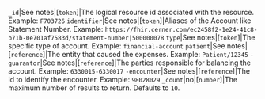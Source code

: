  `_id`|See notes|[`token`]|The logical resource id associated with the resource. Example: `F703726`
 `identifier`|See notes|[`token`]|Aliases of the Account like Statement Number. Example: `https://fhir.cerner.com/ec2458f2-1e24-41c8-b71b-0e701af7583d/statement-number|500000078`
 `type`|See notes|[`token`]|The specific type of account. Example: `financial-account`
 `patient`|See notes|[`reference`]|The entity that caused the expenses. Example: `Patient/12345`
 `-guarantor`|See notes|[`reference`]|The parties responsible for balancing the account. Example: `6330015-6330017`
 `-encounter`|See notes|[`reference`]|The id to identify the encounter. Example: `98028029`
 `_count`|no|[`number`]|The maximum number of results to return. Defaults to `10`.
